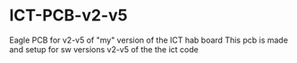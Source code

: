 # ICT-PCB-v2-v5
Eagle PCB for v2-v5 of "my" version of the ICT hab board
This pcb is made and setup for sw versions v2-v5 of the the ict code
